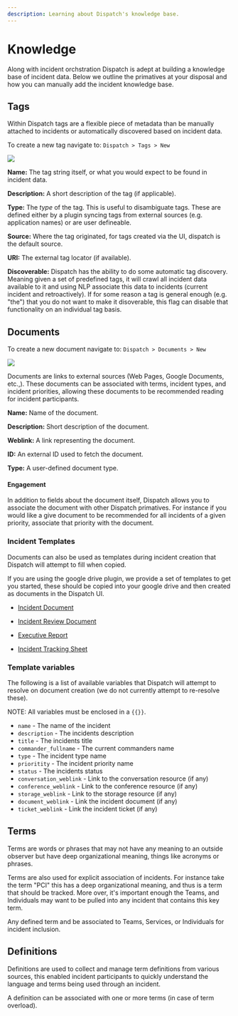 ```yaml
---
description: Learning about Dispatch's knowledge base.
---
```


# Knowledge

Along with incident orchstration Dispatch is adept at building a knowledge base of incident data. Below we outline the primatives at your disposal and how you can manually add the incident knowledge base.

## Tags

Within Dispatch tags are a flexible piece of metadata than be manually attached to incidents or automatically discovered based on incident data.

To create a new tag navigate to: `Dispatch > Tags > New`

![](../../.gitbook/assets/admin-ui-knowledge-tags.png)

**Name:** The tag string itself, or what you would expect to be found in incident data.

**Description:** A short description of the tag (if applicable).

**Type:** The _type_ of the tag. This is useful to disambiguate tags. These are defined either by a plugin syncing tags from external sources (e.g. application names) or are user defineable.

**Source:** Where the tag originated, for tags created via the UI, dispatch is the default source.

**URI:** The external tag locator (if available).

**Discoverable:** Dispatch has the ability to do some automatic tag discovery. Meaning given a set of predefined tags, it will crawl all incident data available to it and using NLP associate this data to incidents (current incident and retroactively). If for some reason a tag is general enough (e.g. "the") that you do not want to make it disoverable, this flag can disable that functionality on an individual tag basis.

## Documents

To create a new document navigate to: `Dispatch > Documents > New`

![](../../.gitbook/assets/admin-ui-knowledge-documents.png)

Documents are links to external sources \(Web Pages, Google Documents, etc.,\). These documents can be associated with terms, incident types, and incident priorities, allowing these documents to be recommended reading for incident participants.

**Name:** Name of the document.

**Description:** Short description of the document.

**Weblink:** A link representing the document.

**ID:** An external ID used to fetch the document.

**Type:** A user-defined document type.

#### Engagement

In addition to fields about the document itself, Dispatch allows you to associate the document with other Dispatch primatives. For instance if you would like a give document to be recommended for all incidents of a given priority, associate that priority with the document.

### Incident Templates

Documents can also be used as templates during incident creation that Dispatch will attempt to fill when copied.

If you are using the google drive plugin, we provide a set of templates to get you started, these should be copied into your google drive and then created as documents in the Dispatch UI.

- [Incident Document](https://docs.google.com/document/d/1fv--CrGpWJJ4nyPR0N0hq4JchHJPuqsXN4azE9CGQiE)

- [Incident Review Document](https://docs.google.com/document/d/1-VwcEpVVdymoojdUg9e5XP8QGam0-B5Djxh-guuPpEc)

- [Executive Report](https://docs.google.com/document/d/1dab6k14p5ageo5B_d1YlB_zS9hMGHDMXy9RUbIZous4)

- [Incident Tracking Sheet](https://docs.google.com/spreadsheets/d/1Odk4KlL7uMF_yd7OvTOCaPWmtTA_WzFBIA4lMeU5cGY)

### Template variables

The following is a list of available variables that Dispatch will attempt to resolve on document creation (we do not currently attempt to re-resolve these).

NOTE: All variables must be enclosed in a `{{}}`.

- `name` - The name of the incident
- `description` - The incidents description
- `title` - The incidents title
- `commander_fullname` - The current commanders name
- `type` - The incident type name
- `prioritity` - The incident priority name
- `status` - The incidents status
- `conversation_weblink` - Link to the conversation resource (if any)
- `conference_weblink` - Link to the conference resource (if any)
- `storage_weblink` - Link to the storage resource (if any)
- `document_weblink` - Link the incident document (if any)
- `ticket_weblink` - Link the incident ticket (if any)

## Terms

Terms are words or phrases that may not have any meaning to an outside observer but have deep organizational meaning, things like acronyms or phrases.

Terms are also used for explicit association of incidents. For instance take the term "PCI" this has a deep organizational meaning, and thus is a term that should be tracked. More over, it's important enough the Teams, and Individuals may want to be pulled into any incident that contains this key term.

Any defined term and be associated to Teams, Services, or Individuals for incident inclusion.

## Definitions

Definitions are used to collect and manage term definitions from various sources, this enabled incident participants to quickly understand the language and terms being used through an incident.

A definition can be associated with one or more terms \(in case of term overload\).
